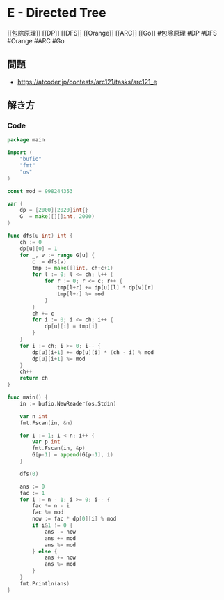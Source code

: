 # E - Directed Tree
[[包除原理]] [[DP]] [[DFS]] [[Orange]] [[ARC]] [[Go]]
#包除原理 #DP #DFS #Orange #ARC #Go 

## 問題
- https://atcoder.jp/contests/arc121/tasks/arc121_e

## 解き方
### Code
```go
package main

import (
	"bufio"
	"fmt"
	"os"
)

const mod = 998244353

var (
	dp = [2000][2020]int{}
	G  = make([][]int, 2000)
)

func dfs(u int) int {
	ch := 0
	dp[u][0] = 1
	for _, v := range G[u] {
		c := dfs(v)
		tmp := make([]int, ch+c+1)
		for l := 0; l <= ch; l++ {
			for r := 0; r <= c; r++ {
				tmp[l+r] += dp[u][l] * dp[v][r]
				tmp[l+r] %= mod
			}
		}
		ch += c
		for i := 0; i <= ch; i++ {
			dp[u][i] = tmp[i]
		}
	}
	for i := ch; i >= 0; i-- {
		dp[u][i+1] += dp[u][i] * (ch - i) % mod
		dp[u][i+1] %= mod
	}
	ch++
	return ch
}

func main() {
	in := bufio.NewReader(os.Stdin)

	var n int
	fmt.Fscan(in, &n)

	for i := 1; i < n; i++ {
		var p int
		fmt.Fscan(in, &p)
		G[p-1] = append(G[p-1], i)
	}

	dfs(0)

	ans := 0
	fac := 1
	for i := n - 1; i >= 0; i-- {
		fac *= n - i
		fac %= mod
		now := fac * dp[0][i] % mod
		if i&1 != 0 {
			ans -= now
			ans += mod
			ans %= mod
		} else {
			ans += now
			ans %= mod
		}
	}
	fmt.Println(ans)
}
```
